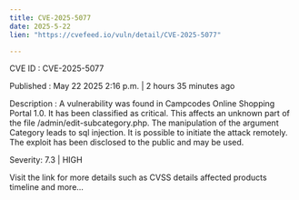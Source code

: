 ```yaml
---
title: CVE-2025-5077
date: 2025-5-22
lien: "https://cvefeed.io/vuln/detail/CVE-2025-5077"

---
```


CVE ID : CVE-2025-5077

Published :  May 22
2025
2:16 p.m. | 2 hours
35 minutes ago

Description : A vulnerability was found in Campcodes Online Shopping Portal 1.0. It has been classified as critical. This affects an unknown part of the file /admin/edit-subcategory.php. The manipulation of the argument Category leads to sql injection. It is possible to initiate the attack remotely. The exploit has been disclosed to the public and may be used.

Severity: 7.3 | HIGH

Visit the link for more details
such as CVSS details
affected products
timeline
and more...
